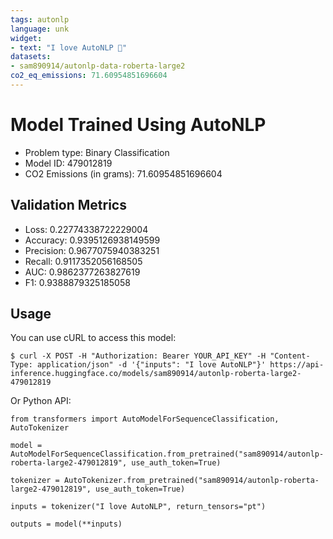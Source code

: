 ```yaml
---
tags: autonlp
language: unk
widget:
- text: "I love AutoNLP 🤗"
datasets:
- sam890914/autonlp-data-roberta-large2
co2_eq_emissions: 71.60954851696604
---
```


# Model Trained Using AutoNLP

- Problem type: Binary Classification
- Model ID: 479012819
- CO2 Emissions (in grams): 71.60954851696604

## Validation Metrics

- Loss: 0.22774338722229004
- Accuracy: 0.9395126938149599
- Precision: 0.9677075940383251
- Recall: 0.9117352056168505
- AUC: 0.9862377263827619
- F1: 0.9388879325185058

## Usage

You can use cURL to access this model:

```
$ curl -X POST -H "Authorization: Bearer YOUR_API_KEY" -H "Content-Type: application/json" -d '{"inputs": "I love AutoNLP"}' https://api-inference.huggingface.co/models/sam890914/autonlp-roberta-large2-479012819
```

Or Python API:

```
from transformers import AutoModelForSequenceClassification, AutoTokenizer

model = AutoModelForSequenceClassification.from_pretrained("sam890914/autonlp-roberta-large2-479012819", use_auth_token=True)

tokenizer = AutoTokenizer.from_pretrained("sam890914/autonlp-roberta-large2-479012819", use_auth_token=True)

inputs = tokenizer("I love AutoNLP", return_tensors="pt")

outputs = model(**inputs)
```